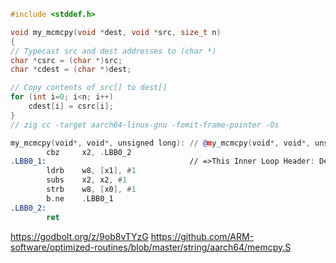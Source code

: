 
```c
#include <stddef.h>

void my_mcmcpy(void *dest, void *src, size_t n) 
{ 
// Typecast src and dest addresses to (char *) 
char *csrc = (char *)src; 
char *cdest = (char *)dest; 

// Copy contents of src[] to dest[] 
for (int i=0; i<n; i++) 
    cdest[i] = csrc[i]; 
} 
// zig cc -target aarch64-linux-gnu -fomit-frame-pointer -Os
```

```asm
my_mcmcpy(void*, void*, unsigned long): // @my_mcmcpy(void*, void*, unsigned long)
        cbz     x2, .LBB0_2
.LBB0_1:                                // =>This Inner Loop Header: Depth=1
        ldrb    w8, [x1], #1
        subs    x2, x2, #1
        strb    w8, [x0], #1
        b.ne    .LBB0_1
.LBB0_2:
        ret
```

https://godbolt.org/z/9ob8vTYzG
https://github.com/ARM-software/optimized-routines/blob/master/string/aarch64/memcpy.S
